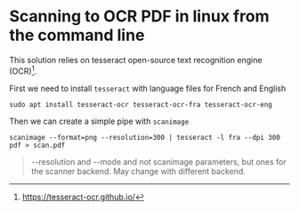 # Scanning to OCR PDF in linux from the command line

This solution relies on tesseract open-source text recognition engine
(OCR)[^1]. 

First we need to install `tesseract` with language files for French and
English

```
sudo apt install tesseract-ocr tesseract-ocr-fra tesseract-ocr-eng
```

Then we can create a simple pipe with `scanimage`
```
scanimage --format=png --resolution=300 | tesseract -l fra --dpi 300 pdf > scan.pdf
```

> --resolution and --mode and not scanimage parameters, but ones for the
> scanner backend. May change with different backend.




[^1]: https://tesseract-ocr.github.io/
